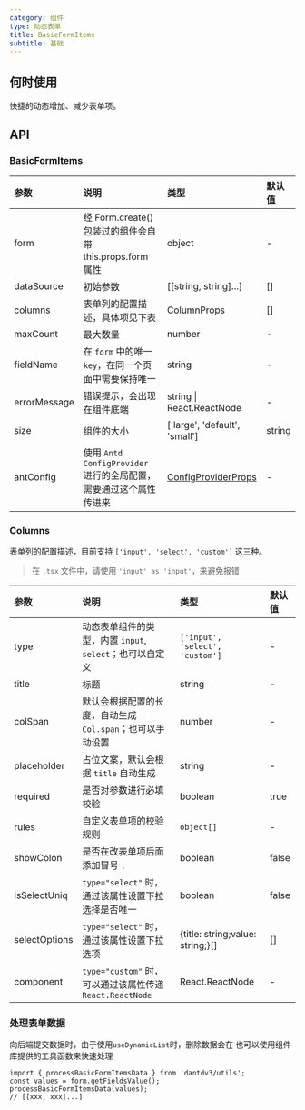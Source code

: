 ```yaml
---
category: 组件
type: 动态表单
title: BasicFormItems
subtitle: 基础
---
```


## 何时使用

快捷的动态增加、减少表单项。



## API

### BasicFormItems

| 参数       | 说明           | 类型                | 默认值 |
| :--------- | :------------- | :------------------ | :----- |
| form      | 经 Form.create() 包装过的组件会自带 this.props.form 属性     | object              | -      |
| dataSource      | 初始参数    | [[string, string]...]              |  []      |
| columns | 表单列的配置描述，具体项见下表 | ColumnProps | []     |
| maxCount | 最大数量 | number | -      |
| fieldName | 在 `form` 中的唯一 `key`，在同一个页面中需要保持唯一 | string | -      |
| errorMessage | 错误提示，会出现在组件底端 | string \| React.ReactNode | -      |
| size | 组件的大小 | ['large', 'default', 'small'] | string | 'default'      |
| antConfig | 使用 `Antd ConfigProvider` 进行的全局配置，需要通过这个属性传进来 | [ConfigProviderProps](https://github.com/ant-design/ant-design/blob/master/components/config-provider/index.tsx) | - |

### Columns

表单列的配置描述，目前支持 `['input', 'select', 'custom']` 这三种。

> 在 `.tsx` 文件中，请使用 `'input' as 'input'`，来避免报错

| 参数       | 说明           | 类型                | 默认值 |
| :--------- | :------------- | :------------------ | :----- |
| type      | 动态表单组件的类型，内置 `input`, `select`；也可以自定义  | `['input', 'select', 'custom']`              | -      |
| title      | 标题    | string              |  -      |
| colSpan      | 默认会根据配置的长度，自动生成 `Col.span`；也可以手动设置    | number              |  -      |
| placeholder | 占位文案，默认会根据 `title` 自动生成 | string | -     |
| required | 是否对参数进行必填校验 | boolean | true      |
| rules | 自定义表单项的校验规则 | `object[]` | -      |
| showColon | 是否在改表单项后面添加冒号 `; ` | boolean | false      |
| isSelectUniq | `type="select"` 时，通过该属性设置下拉选择是否唯一 | boolean | false      |
| selectOptions | `type="select"` 时，通过该属性设置下拉选项 | {title: string;value: string;}[] | []      |
| component | `type="custom"` 时，可以通过该属性传递 `React.ReactNode` |  React.ReactNode | -      |


### 处理表单数据

向后端提交数据时，由于使用`useDynamicList`时，删除数据会在 也可以使用组件库提供的工具函数来快速处理

```
import { processBasicFormItemsData } from 'dantdv3/utils';
const values = form.getFieldsValue();
processBasicFormItemsData(values);
// [[xxx, xxx]...]
```